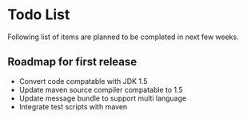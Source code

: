 # Todo List
Following list of items are planned to be completed in next few weeks.

## Roadmap for first release
* Convert code compatable with JDK 1.5
* Update maven source compiler compatable to 1.5
* Update message bundle to support multi language
* Integrate test scripts with maven